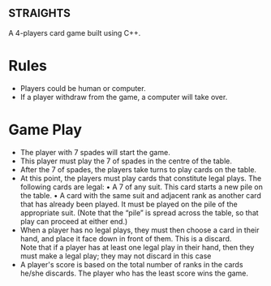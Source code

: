 ## STRAIGHTS
A 4-players card game built using C++.

# Rules
- Players could be human or computer.
- If a player withdraw from the game, a computer will take over.

# Game Play
- The player with 7 spades will start the game.
- This player must play the 7 of spades in the centre of the table. 
- After the 7 of spades, the players take turns to play cards on the table. 
- At this point, the players must play cards that constitute legal plays. The following cards are legal:
  • A 7 of any suit. This card starts a new pile on the table.
  • A card with the same suit and adjacent rank as another card that has already been played. It must be played on the pile of the appropriate suit. 
  (Note that the “pile” is spread across the table, so that play can proceed at either end.)
- When a player has no legal plays, they must then choose a card in their hand, and place it face down in front of them. This is a discard.  
  Note that if a player has at least one legal play in their hand, then they must make a legal play; they may not discard in this case
- A player's score is based on the total number of ranks in the cards he/she discards. The player who has the least score wins the game.
